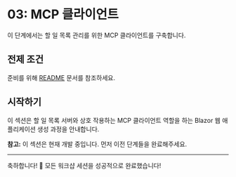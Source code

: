 # 03: MCP 클라이언트

이 단계에서는 할 일 목록 관리를 위한 MCP 클라이언트를 구축합니다.

## 전제 조건

준비를 위해 [README](../README.md#prerequisites) 문서를 참조하세요.

## 시작하기

이 섹션은 할 일 목록 서버와 상호 작용하는 MCP 클라이언트 역할을 하는 Blazor 웹 애플리케이션 생성 과정을 안내합니다.

**참고:** 이 섹션은 현재 개발 중입니다. 먼저 이전 단계들을 완료해주세요.

---

축하합니다! 🎉 모든 워크샵 세션을 성공적으로 완료했습니다!